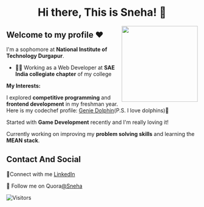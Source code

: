 <h1 align="center">Hi there, This is Sneha! 👋</h1>

<img align='right' src='https://user-images.githubusercontent.com/5713670/87202985-820dcb80-c2b6-11ea-9f56-7ec461c497c3.gif' width='200"'>

## Welcome to my profile :heart:

I'm a sophomore at __National Institute of Technology Durgapur__.

* ✍🏻 Working as a Web Developer at __SAE India collegiate chapter__ of my college<br/>


**My Interests:** 

I explored __competitive programming__ and __frontend development__ in my freshman year.
Here is my codechef profile: [Genie Dolphin](https://www.codechef.com/users/sweet_summer)(P.S. I love dolphins):dolphin:

Started with __Game Development__ recently and I'm really loving it! 

Currently working on improving my __problem solving skills__ and learning the __MEAN stack__.


## Contact And Social

 :blue_heart:Connect with me [LinkedIn](https://www.linkedin.com/in/sneha-chattopadhyay-a390741a7/)
 
 :purple_heart: Follow me on Quora[@Sneha](https://www.quora.com/profile/Sneha-Chatterjee-87)

![Visitors](https://visitor-badge.glitch.me/badge?page_id=sneha-nitdgp.sneha-nitdgp)


